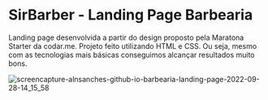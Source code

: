 # SirBarber - Landing Page Barbearia

Landing page desenvolvida a partir do design proposto pela Maratona Starter da codar.me. Projeto feito utilizando HTML e CSS.
Ou seja, mesmo com as tecnologias mais básicas conseguimos alcançar resultados muito bons.

![screencapture-alnsanches-github-io-barbearia-landing-page-2022-09-28-14_15_58](https://user-images.githubusercontent.com/96800792/192847158-c979061e-abb2-4e5d-80ff-4529350df879.png)
